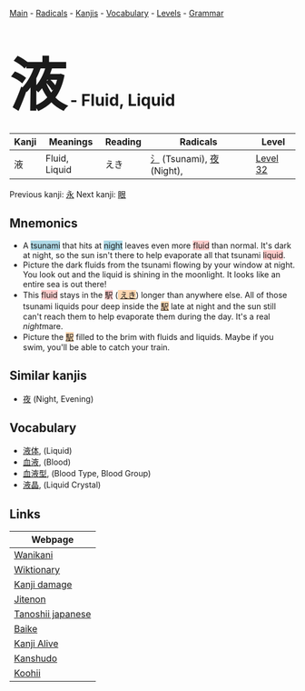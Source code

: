 <style> bigfont {font-size: 100px}</style>
[Main](../README.md) -
[Radicals](../radicals.md) -
[Kanjis](../kanjis.md) -
[Vocabulary](../vocabulary.md) -
[Levels](../levels.md) -
[Grammar](../grammar.md)
# <bigfont> 液</bigfont> - Fluid, Liquid 

| Kanji | Meanings | Reading | Radicals | Level |
| --- | --- | --- | --- | --- |
| 液 | Fluid, Liquid | えき | [氵](../radicals/氵.md) (Tsunami), [夜](../radicals/夜.md) (Night),  | [Level 32](../levels/wk_level32.md) |

Previous kanji: [永](永.md) Next kanji: [眼](眼.md) 

## Mnemonics
 * A <span style="background-color:#ADD8E6"> tsunami</span> that hits at <span style="background-color:#ADD8E6"> night</span> leaves even more <span style="background-color:#ffcccb"> fluid</span> than normal. It's dark at night, so the sun isn't there to help evaporate all that tsunami <span style="background-color:#ffcccb"> liquid</span>.
* Picture the dark fluids from the tsunami flowing by your window at night. You look out and the liquid is shining in the moonlight. It looks like an entire sea is out there!
* This <span style="background-color:#ffcccb"> fluid</span> stays in the <span style="background-color:#ffcccb"> 駅</span> (<span style="background-color:#fed8b1"> [えき](https://jisho.org/search/えき)</span>) longer than anywhere else. All of those tsunami liquids pour deep inside the <span style="background-color:#fed8b1"> [駅](https://jisho.org/search/駅)</span> late at night and the sun still can't reach them to help evaporate them during the day. It's a real *night*mare.
* Picture the <span style="background-color:#fed8b1"> [駅](https://jisho.org/search/駅)</span> filled to the brim with fluids and liquids. Maybe if you swim, you'll be able to catch your train.


## Similar kanjis
 * [夜](夜.md) (Night, Evening)


## Vocabulary
 * [液体](../vocabulary/液.md), (Liquid)
* [血液](../vocabulary/液.md), (Blood)
* [血液型](../vocabulary/液.md), (Blood Type, Blood Group)
* [液晶](../vocabulary/液.md), (Liquid Crystal)



## Links 

| Webpage |
| --- |
| [Wanikani          ](https://www.wanikani.com/kanji/液) |
| [Wiktionary        ](https://en.wiktionary.org/wiki/液) |
| [Kanji damage      ](http://www.kanjidamage.com/kanji/search?utf8=✓&q=液) |
| [Jitenon           ](https://jitenon.com/kanji/液) |
| [Tanoshii japanese ](https://www.tanoshiijapanese.com/dictionary/kanji.cfm?k=液) |
| [Baike             ](https://baike.baidu.com/item/液) |
| [Kanji Alive       ](https://app.kanjialive.com/液) |
| [Kanshudo          ](https://www.kanshudo.com/searchmn?q=液) |
| [Koohii            ](https://kanji.koohii.com/study/kanji/液) |
